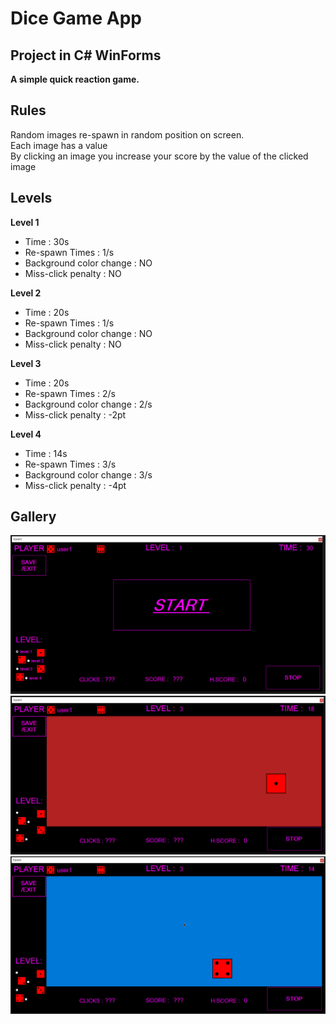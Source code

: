 # Dice Game App 

## Project in C# WinForms

**A simple quick reaction game.**

## Rules
Random images re-spawn in random position on screen.    
Each image has a value  
By clicking an image you increase your score by the value of the clicked image

## Levels
**Level 1**
* Time : 30s
* Re-spawn Times : 1/s
* Background color change : NO
* Miss-click penalty : NO

**Level 2**
* Time : 20s
* Re-spawn Times : 1/s
* Background color change : NO
* Miss-click penalty : NO

**Level 3**
* Time : 20s
* Re-spawn Times : 2/s
* Background color change : 2/s
* Miss-click penalty : -2pt

**Level 4**
* Time : 14s
* Re-spawn Times : 3/s
* Background color change : 3/s
* Miss-click penalty : -4pt

## Gallery
![Image error](Screenshot/Start_Screen.png)
![Image error](Screenshot/Gameplay1.png)
![Image error](Screenshot/Gameplay2.png)

